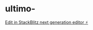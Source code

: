 # ultimo-

[Edit in StackBlitz next generation editor ⚡️](https://stackblitz.com/~/github.com/Ronniechile/ultimo-)